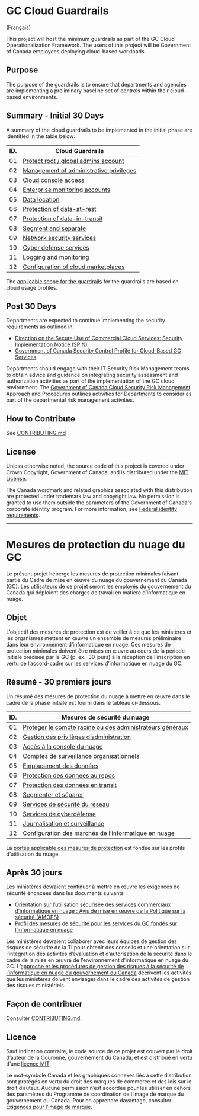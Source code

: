 # GC Cloud Guardrails

([Français](#mesures-de-protection-du-nuage-du-gc))

This project will host the minimum guardrails as part of the GC Cloud Operationalization Framework. The users of this project will be Government of Canada employees deploying cloud-based workloads.

## Purpose

The purpose of the guardrails is to ensure that departments and agencies are implementing a preliminary baseline set of controls within their cloud-based environments. 

## Summary - Initial 30 Days

A summary of the cloud guardrails to be implemented in the initial phase are identified in the table below:

| ID. | Cloud Guardrails |
| --- | --- |
| 01 | [Protect root / global admins account](EN/01_Protect-Root-Account.md) |
| 02 | [Management of administrative privileges](EN/02_Management-Admin-Privileges.md) |
| 03 | [Cloud console access](EN/03_Cloud-Console-Access.md) |
| 04 | [Enterprise monitoring accounts](EN/04_Enterprise-Monitoring-Accounts.md) |
| 05 | [Data location](EN/05_Data-Location.md) |
| 06 | [Protection of data-at-rest](EN/06_Protect-Data-at-Rest.md) |
| 07 | [Protection of data-in-transit](EN/07_Protect-Data-in-Transit.md) |
| 08 | [Segment and separate](EN/08_Segmentation.md) |
| 09 | [Network security services](EN/09_Network-Security-Services.md) |
| 10 | [Cyber defense services](EN/10_Cyber-Defense-Services.md) |
| 11 | [Logging and monitoring](EN/11_Logging-and-Monitoring.md) |
| 12 | [Configuration of cloud marketplaces](EN/12_Cloud-Marketplace-Config.md) |

The [applicable scope for the guardrails](EN/00_Applicable-Scope.md) for the guardrails are based on cloud usage profiles.

## Post 30 Days

Departments are expected to continue implementing the security requirements as outlined in:

* [Direction on the Secure Use of Commercial Cloud Services: Security Implementation Notice (SPIN)](https://www.canada.ca/en/government/system/digital-government/digital-government-innovations/cloud-services/direction-secure-use-commercial-cloud-services-spin.html)
* [Government of Canada Security Control Profile for Cloud-Based GC Services](https://www.canada.ca/en/government/system/digital-government/digital-government-innovations/cloud-services/government-canada-security-control-profile-cloud-based-it-services.html)

Departments should engage with their IT Security Risk Management teams to obtain advice and guidance on integrating security assessment and authorization activities as part of the implementation of the GC cloud environment. The [Government of Canada Cloud Security Risk Management Approach and Procedures](https://www.canada.ca/en/government/system/digital-government/digital-government-innovations/cloud-services/cloud-security-risk-management-approach-procedures.html) outlines activities for Departments to consider as part of the departmental risk management activities.

## How to Contribute

See [CONTRIBUTING.md](CONTRIBUTING.md)

## License

Unless otherwise noted, the source code of this project is covered under Crown Copyright, Government of Canada, and is distributed under the [MIT License](LICENSE).

The Canada wordmark and related graphics associated with this distribution are protected under trademark law and copyright law. No permission is granted to use them outside the parameters of the Government of Canada's corporate identity program. For more information, see [Federal identity requirements](https://www.canada.ca/en/treasury-board-secretariat/topics/government-communications/federal-identity-requirements.html).

______________________

<!-- markdownlint-disable MD024 MD025 -->
# Mesures de protection du nuage du GC

Le présent projet héberge les mesures de protection minimales faisant partie du Cadre de mise en œuvre du nuage du gouvernement du Canada (GC). Les utilisateurs de ce projet seront les employés du gouvernement du Canada qui déploient des charges de travail en matière d’informatique en nuage.

## Objet

L’objectif des mesures de protection est de veiller à ce que les ministères et les organismes mettent en œuvre un ensemble de mesures préliminaire dans leur environnement d’informatique en nuage. Ces mesures de protection minimales doivent être mises en œuvre au cours de la période initiale précisée par le GC (p. ex., 30 jours) à la réception de l’inscription en vertu de l’accord-cadre sur les services d’informatique en nuage du GC.

## Résumé - 30 premiers jours

Un résumé des mesures de protection du nuage à mettre en œuvre dans le cadre de la phase initiale est fourni dans le tableau ci-dessous.

| ID. | Mesures de sécurité du nuage |
| --- | --- |
| 01 | [Protéger le compte racine ou des administrateurs généraux](FR/01_Protéger-le-compte-racine.md) |
| 02 | [Gestion des privilèges d’administration](FR/02_Gestion-des-privilèges-d’administration.md) |
| 03 | [Accès à la console du nuage](FR/03_Accès-à-la-console-du-nuage.md) |
| 04 | [Comptes de surveillance organisationnels](FR/04_Comptes-de-surveillance-organisationnels.md) |
| 05 | [Emplacement des données](FR/05_Emplacement-des-données.md) |
| 06 | [Protection des données au repos](FR/06_Protection-des-données-au-repos.md) |
| 07 | [Protection des données en transit](FR/07_Protection-des-données-en-transit.md) |
| 08 | [Segmenter et séparer](FR/08_Segmenter.md) |
| 09 | [Services de sécurité du réseau](FR/09_Services-de-sécurité-du-réseau.md) |
| 10 | [Services de cyberdéfense](FR/10_Services-de-cyberdéfense.md) |
| 11 | [Journalisation et surveillance](FR/11_Journalisation-et-surveillance.md) |
| 12 | [Configuration des marchés de l’informatique en nuage](FR/12_Configuration-des-marchés.md) |

La [portée applicable des mesures de protection](FR/00_Portée-Applicable.md) est fondée sur les profils d’utilisation du nuage.

## Après 30 jours

Les ministères devraient continuer à mettre en œuvre les exigences de sécurité énoncées dans les documents suivants :

* [Orientation sur l’utilisation sécurisée des services commerciaux d’informatique en nuage : Avis de mise en œuvre de la Politique sur la sécurité (AMOPS)](https://www.canada.ca/fr/gouvernement/systeme/gouvernement-numerique/innovations-gouvernementales-numeriques/services-informatique-nuage/orientation-utilisation-securisee-services-commerciaux-informatique-nuage-amops.html)
* [Profil des mesures de sécurité pour les services du GC fondés sur l’informatique en nuage](https://www.canada.ca/fr/gouvernement/systeme/gouvernement-numerique/innovations-gouvernementales-numeriques/services-informatique-nuage/profil-controle-securite-services-ti-fondes-information-nuage.html)

Les ministères devraient collaborer avec leurs équipes de gestion des risques de sécurité de la TI pour obtenir des conseils et une orientation sur l’intégration des activités d’évaluation et d’autorisation de la sécurité dans le cadre de la mise en œuvre de l’environnement d’informatique en nuage du GC. L’[approche et les procédures de gestion des risques à la sécurité de l’informatique en nuage du gouvernement du Canada](https://www.canada.ca/fr/gouvernement/systeme/gouvernement-numerique/innovations-gouvernementales-numeriques/services-informatique-nuage/approche-procedures-gestion-risques-securite-informatique-nuage.html) décrivent les activités que les ministères doivent envisager dans le cadre des activités de gestion des risques ministériels.

## Façon de contribuer

Consulter [CONTRIBUTING.md](CONTRIBUTING.md).

## Licence

Sauf indication contraire, le code source de ce projet est couvert par le droit d’auteur de la Couronne, gouvernement du Canada, et est distribué en vertu d’une [licence MIT](https://github.com/canada-ca/cloud-guardrails/blob/master/LICENSE).

Le mot-symbole Canada et les graphiques connexes liés à cette distribution sont protégés en vertu du droit des marques de commerce et des lois sur le droit d’auteur. Aucune permission n’est accordée pour les utiliser en dehors des paramètres du Programme de coordination de l’image de marque du gouvernement du Canada. Pour en apprendre davantage, consulter [Exigences pour l’image de marque](https://www.canada.ca/fr/secretariat-conseil-tresor/sujets/communications-gouvernementales/exigences-image-marque.html).
